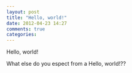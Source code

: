 ```yaml
---
layout: post
title: "Hello, world!"
date: 2012-04-23 14:27
comments: true
categories: 
---
```


Hello, world!

<!-- more -->

What else do you espect from a Hello, world!??
